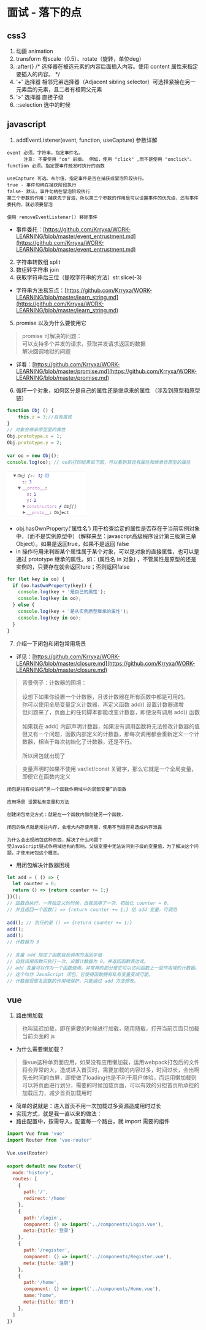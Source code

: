 # 面试 - 落下的点

## css3
1. 动画 animation
2. transform 有scale（0.5）、rotate（旋转，单位deg）
3. :after{} /* 选择器在被选元素的内容后面插入内容。使用 content 属性来指定要插入的内容。 */
4. '+' 选择器 相邻兄弟选择器（Adjacent sibling selector）可选择紧接在另一元素后的元素，且二者有相同父元素
6. '>' 选择器 直接子级
7. ::selection 选中的时候

## javascript
1. addEventListener(event, function, useCapture) 参数详解
```
event 必须。字符串，指定事件名。
      注意: 不要使用 "on" 前缀。 例如，使用 "click" ,而不是使用 "onclick"。 
function 必须。指定要事件触发时执行的函数

useCapture 可选。布尔值，指定事件是否在捕获或冒泡阶段执行。
true - 事件句柄在捕获阶段执行
false- 默认。事件句柄在冒泡阶段执行
第三个参数的作用：捕获先于冒泡，所以第三个参数的作用是可以设置事件的优先级，还有事件委托的，就必须要冒泡

使用 removeEventListener() 移除事件
```
- 事件委托：[https://github.com/Krryxa/WORK-LEARNING/blob/master/event_entrustment.md](https://github.com/Krryxa/WORK-LEARNING/blob/master/event_entrustment.md)


2. 字符串转数组 split
3. 数组转字符串 join
4. 获取字符串后三位（提取字符串的方法）str.slice(-3)
- 字符串方法易忘点：[https://github.com/Krryxa/WORK-LEARNING/blob/master/learn_string.md](https://github.com/Krryxa/WORK-LEARNING/blob/master/learn_string.md)

5. promise 以及为什么要使用它
> promise 可解决的问题：<br>
> 可以支持多个并发的请求，获取并发请求返回的数据<br>
> 解决回调地狱的问题
- 详看：[https://github.com/Krryxa/WORK-LEARNING/blob/master/promise.md](https://github.com/Krryxa/WORK-LEARNING/blob/master/promise.md)


6. 循环一个对象，如何区分是自己的属性还是继承来的属性 （涉及到原型和原型链）
```javascript
function Obj () {
    this.z = 3;//自有属性
}
// 对象会继承原型里的属性
Obj.prototype.x = 1;
Obj.prototype.y = 2;

var oo = new Obj();
console.log(oo); // oo的打印结果如下图，可以看到其自有属性和继承自原型的属性
```
![](https://raw.githubusercontent.com/Krryxa/WORK-LEARNING/master/images/p_13.jpg)
- obj.hasOwnProperty(‘属性名’) 用于检查给定的属性是否存在于当前实例对象中，（而不是实例原型中）（解释来至：javascript高级程序设计第三版第三章Object）。如果是返回true，如果不是返回 false
- in 操作符用来判断某个属性属于某个对象，可以是对象的直接属性，也可以是通过 prototype 继承的属性。如：(属性名 in 对象) ，不管属性是原型的还是实例的，只要存在就会返回ture；否则返回false
```javascript
for (let key in oo) {
  if (oo.hasOwnProperty(key)) {
    console.log(key + '是自己的属性');
    console.log(key in oo);
  } else {
    console.log(key + '是从实例原型继承的属性');
    console.log(key in oo);
  }
}
```

7. 介绍一下闭包和闭包常用场景
- 详见：[https://github.com/Krryxa/WORK-LEARNING/blob/master/closure.md](https://github.com/Krryxa/WORK-LEARNING/blob/master/closure.md)
> 背景例子：计数器的困境：<br><br>
设想下如果你设置一个计数器，且该计数器在所有函数中都是可用的。<br>
你可以使用全局变量定义计数器，再定义函数 add() 设置计数器递增<br>
但问题来了，页面上的任何脚本都能改变计数器，即便没有调用 add() 函数<br><br>
如果我在 add() 内部声明计数器，如果没有调用函数将无法修改计数器的值<br>
但又有一个问题，函数内部定义的计数器，那每次调用都会重新定义一个计数器，相当于每次初始化了计数器，还是不行。<br><br>
所以闭包就出现了

> 变量声明时如果不使用 var/let/const 关键字，那么它就是一个全局变量，即便它在函数内定义

```
闭包是指有权访问“另一个函数作用域中的局部变量”的函数

应用场景 设置私有变量和方法

创建闭包常见方式：就是在一个函数内部创建另一个函数.

闭包的缺点就是常驻内存，会增大内存使用量，使用不当很容易造成内存泄露

为什么会出现闭包这种东西，解决了什么问题？
受JavaScript链式作用域结构的影响，父级变量中无法访问到子级的变量值，为了解决这个问题，才使用闭包这个概念。
```

- 用闭包解决计数器困境
```javascript
let add = ( () => {
  let counter = 0;
  return () => {return counter += 1;}
})();
// 函数自执行，一开始定义的时候，自我调用了一次，初始化 counter = 0，
// 并且返回一个函数() => {return counter += 1;} 给 add 变量，可调用

add(); // 执行的是 () => {return counter += 1;}
add();
add();
// 计数器为 3

// 变量 add 指定了函数自我调用的返回字值
// 自我调用函数只执行一次。设置计数器为 0。并返回函数表达式。
// add 变量可以作为一个函数使用。非常棒的部分是它可以访问函数上一层作用域的计数器。
// 这个叫作 JavaScript 闭包。它使得函数拥有私有变量变成可能。
// 计数器受匿名函数的作用域保护，只能通过 add 方法修改。
```

## vue
1. 路由懒加载
> 也叫延迟加载，即在需要的时候进行加载，随用随载，打开当前页面只加载当前页面的 js

- 为什么需要懒加载？
> 像vue这种单页面应用，如果没有应用懒加载，运用webpack打包后的文件将会异常的大，造成进入首页时，需要加载的内容过多，时间过长，会出啊先长时间的白屏，即使做了loading也是不利于用户体验，而运用懒加载则可以将页面进行划分，需要的时候加载页面，可以有效的分担首页所承担的加载压力，减少首页加载用时

- 简单的说就是：进入首页不用一次加载过多资源造成用时过长
- 实现方式，就是我一直以来的做法：
- 路由配置中，按需导入，配置每一个路由，就 import 需要的组件
```javascript
import Vue from 'vue'
import Router from 'vue-router'

Vue.use(Router)

export default new Router({
  mode:'history',
  routes: [
  	{
      path:'/',
      redirect:'/home'
    },
    {
      path:'/login',
      component: () => import('../components/Login.vue'),
      meta:{title:'登录'}
    },
    {
      path:'/register',
      component: () => import('../components/Register.vue'),
      meta:{title:'注册'}
    },
  	{
      path:'/home',
      component: () => import('../components/Home.vue'),
      name:"home",
      meta:{title:'首页'}
    },
  ]
})

```

